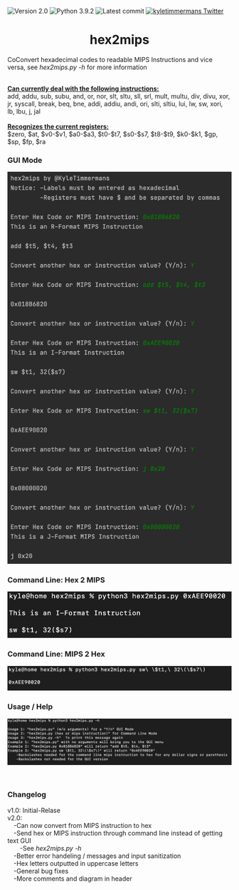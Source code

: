 ![Version 2.0](https://img.shields.io/badge/version-v2.0-orange.svg)
![Python 3.9.2](https://img.shields.io/badge/python-3.9.2-blue.svg)
![Latest commit](https://img.shields.io/github/last-commit/kyletimmermans/hex2mips?color=darkgreen)
[![kyletimmermans Twitter](http://img.shields.io/twitter/url/http/shields.io.svg?style=social&label=Follow)](https://twitter.com/kyletimmermans)

# <div align="center">hex2mips</div>

CoConvert hexadecimal codes to readable MIPS Instructions and vice versa, see <em>hex2mips.py -h</em> for more information

<div>&ensp;</div>

<div><ins><b>Can currently deal with the following instructions:</b></ins></div>
add, addu, sub, subu, and, or, nor, slt, sltu, sll, srl, mult, multu, div, divu, xor, jr, syscall, break, beq, bne, addi, addiu, andi, ori, slti, sltiu, lui, lw, sw, xori, lb, lbu, j, jal

<div>&ensp;</div>

<div><ins><b>Recognizes the current registers:</b></ins></div>
$zero, $at, $v0-$v1, $a0-$a3, $t0-$t7, $s0-$s7, $t8-$t9, $k0-$k1, $gp, $sp, $fp, $ra

### GUI Mode
<p align="center">
  <img src="https://github.com/kyletimmermans/hex2mips/blob/master/media/gui_1.png?raw=true" alt="GUI Mode"/>
</p>

### Command Line: Hex 2 MIPS
<p align="center">
  <img src="https://github.com/kyletimmermans/hex2mips/blob/master/media/command_line_h2m_2.png?raw=true" alt="Command Line Hex 2 MIPS"/>
</p>

### Command Line: MIPS 2 Hex
<p align="center">
  <img src="https://github.com/kyletimmermans/hex2mips/blob/master/media/command_line_m2h_2.png?raw=true" alt="Command Line MIPS 2 Hex"/>
</p>

### Usage / Help
<p align="center">
  <img src="https://github.com/kyletimmermans/hex2mips/blob/master/media/usage_help_1.png?raw=true" alt="Usage / Help"/>
</p>

</br>

### Changelog
<div>v1.0: Initial-Relase</div>
<div>v2.0:</div>
<div>&ensp;&ensp;-Can now convert from MIPS instruction to hex</div>
<div>&ensp;&ensp;-Send hex or MIPS instruction through command line instead of getting text GUI</div>
<div>&ensp;&ensp;&ensp;&ensp;-See <em>hex2mips.py -h</em></div>
<div>&ensp;&ensp;-Better error handeling / messages and input sanitization</div>
<div>&ensp;&ensp;-Hex letters outputted in uppercase letters</div>
<div>&ensp;&ensp;-General bug fixes</div>
<div>&ensp;&ensp;-More comments and diagram in header</div>
